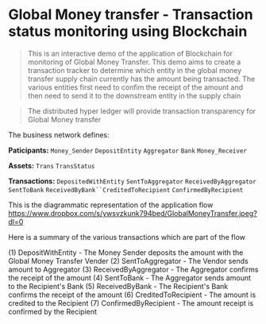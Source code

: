 # Global Money transfer - Transaction status monitoring using Blockchain

> This is an interactive demo of the application of Blockchain for monitoring of Global Money Transfer. This demo aims to create a transaction tracker to determine which entity in the global money transfer supply chain currently has the amount being transacted. The various entities first need to confim the receipt of the amount and then need to send it to the downstream entity in the supply chain

>The distributed hyper ledger will provide transaction transparency for Global Money transfer

The business network defines:

**Paticipants:** `Money_Sender` `DepositEntity` `Aggregator` `Bank` `Money_Receiver`

**Assets:** `Trans` `TransStatus`

**Transactions:** `DepositedWithEntity` `SentToAggregator` `ReceivedByAggregator` `SentToBank` `ReceivedByBank``CreditedToRecipient` `ConfirmedByRecipient`

This is the diagrammatic representation of the application flow
https://www.dropbox.com/s/ywsvzkunk794bed/GlobalMoneyTransfer.jpeg?dl=0


Here is a summary of the various transactions which are part of the flow

(1) DepositWithEntity - The Money Sender deposits the amount with the Global Money Transfer Vender
(2) SentToAggregator - The Vendor sends amount to Aggregator
(3) ReceivedByAggregator - The Aggregator confirms the receipt of the amount
(4) SentToBank - The Aggregator sends amount to the Recipient's Bank
(5) ReceivedByBank - The Recipient's Bank confirms the receipt of the amount
(6) CreditedToRecipient - The amount is credited to the Recipient
(7) ConfirmedByRecipient - The amount receipt is confirmed by the Recipient


